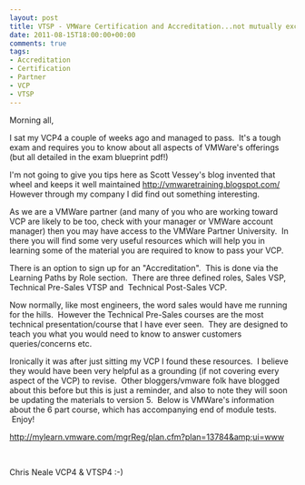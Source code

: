 ```yaml
---
layout: post
title: VTSP - VMWare Certification and Accreditation...not mutually exclusive!
date: 2011-08-15T18:00:00+00:00
comments: true
tags: 
- Accreditation
- Certification
- Partner
- VCP
- VTSP
---
```

Morning all,

I sat my VCP4 a couple of weeks ago and managed to pass.  It's a tough exam and requires you to know about all aspects of VMWare's offerings (but all detailed in the exam blueprint pdf!)

I'm not going to give you tips here as Scott Vessey's blog invented that wheel and keeps it well maintained
<a href="http://vmwaretraining.blogspot.com/">http://vmwaretraining.blogspot.com/
</a>However through my company I did find out something interesting.

As we are a VMWare partner (and many of you who are working toward VCP are likely to be too, check with your manager or VMWare account manager) then you may have access to the VMWare Partner University.  In there you will find some very useful resources which will help you in learning some of the material you are required to know to pass your VCP.

There is an option to sign up for an "Accreditation".  This is done via the Learning Paths by Role section.  There are three defined roles, Sales VSP, Technical Pre-Sales VTSP and  Technical Post-Sales VCP.

Now normally, like most engineers, the word sales would have me running for the hills.  However the Technical Pre-Sales courses are the most technical presentation/course that I have ever seen.  They are designed to teach you what you would need to know to answer customers queries/concerns etc.

Ironically it was after just sitting my VCP I found these resources.  I believe they would have been very helpful as a grounding (if not covering every aspect of the VCP) to revise.  Other bloggers/vmware folk have blogged about this before but this is just a reminder, and also to note they will soon be updating the materials to version 5.  Below is VMWare's information about the 6 part course, which has accompanying end of module tests.  Enjoy!

<a href="http://mylearn.vmware.com/mgrReg/plan.cfm?plan=13784&amp;ui=www">http://mylearn.vmware.com/mgrReg/plan.cfm?plan=13784&amp;ui=www</a>

&nbsp;

Chris Neale
VCP4 &amp; VTSP4 :-)

